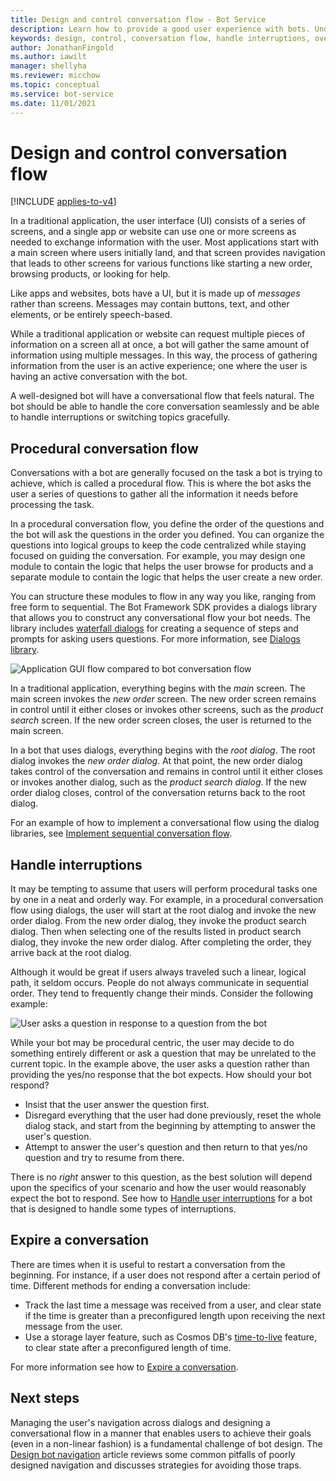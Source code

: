 ```yaml
---
title: Design and control conversation flow - Bot Service
description: Learn how to provide a good user experience with bots. Understand procedural conversation flow, interruption handling, and other design concepts.
keywords: design, control, conversation flow, handle interruptions, overview
author: JonathanFingold
ms.author: iawilt
manager: shellyha
ms.reviewer: micchow
ms.topic: conceptual
ms.service: bot-service
ms.date: 11/01/2021
---
```


# Design and control conversation flow

[!INCLUDE [applies-to-v4](includes/applies-to-v4-current.md)]

In a traditional application, the user interface (UI) consists of a series of screens, and a single app or website can use one or more screens as needed to exchange information with the user.
Most applications start with a main screen where users initially land, and that screen provides navigation that leads to other screens for various functions like starting a new order, browsing products, or looking for help.

Like apps and websites, bots have a UI, but it is made up of _messages_ rather than screens. Messages may contain buttons, text, and other elements, or be entirely speech-based.

While a traditional application or website can request multiple pieces of information on a screen all at once, a bot will gather the same amount of information using multiple messages. In this way, the process of gathering information from the user is an active experience; one where the user is having an active conversation with the bot.

A well-designed bot will have a conversational flow that feels natural. The bot should be able to handle the core conversation seamlessly and be able to handle interruptions or switching topics gracefully.

## Procedural conversation flow

Conversations with a bot are generally focused on the task a bot is trying to achieve, which is called a procedural flow. This is where the bot asks the user a series of questions to gather all the information it needs before processing the task.

In a procedural conversation flow, you define the order of the questions and the bot will ask the questions in the order you defined. You can organize the questions into logical groups to keep the code centralized while staying focused on guiding the conversation. For example, you may design one module to contain the logic that helps the user browse for products and a separate module to contain the logic that helps the user create a new order.

You can structure these modules to flow in any way you like, ranging from free form to sequential. The Bot Framework SDK provides a dialogs library that allows you to construct any conversational flow your bot needs. The library includes [waterfall dialogs](/azure/bot-service/bot-builder-concept-waterfall-dialogs) for creating a sequence of steps and prompts for asking users questions. For more information, see [Dialogs library](/azure/bot-service/bot-builder-concept-dialog).

![Application GUI flow compared to bot conversation flow](./media/designing-bots/core/dialogs-screens.png)

In a traditional application, everything begins with the _main_ screen.
The main screen invokes the _new order_ screen.
The new order screen remains in control until it either closes or invokes other screens, such as the _product search_ screen.
If the new order screen closes, the user is returned to the main screen.

In a bot that uses dialogs, everything begins with the _root dialog_.
The root dialog invokes the _new order dialog_.
At that point, the new order dialog takes control of the conversation and remains in control until it either closes or invokes another dialog, such as the _product search dialog_.
If the new order dialog closes, control of the conversation returns back to the root dialog.

For an example of how to implement a conversational flow using the dialog libraries, see [Implement sequential conversation flow](./v4sdk/bot-builder-dialog-manage-conversation-flow.md).

## Handle interruptions

It may be tempting to assume that users will perform procedural tasks one by one in a neat and orderly way.
For example, in a procedural conversation flow using dialogs, the user will start at the root dialog and invoke the new order dialog. From the new order dialog, they invoke the product search dialog. Then when selecting one of the results listed in product search dialog, they invoke the new order dialog. After completing the order, they arrive back at the root dialog.

Although it would be great if users always traveled such a linear, logical path, it seldom occurs.
People do not always communicate in sequential order. They tend to frequently change their minds.
Consider the following example:

![User asks a question in response to a question from the bot](./media/bot-service-design-conversation-flow/stack-issue.png)

While your bot may be procedural centric, the user may decide to do something entirely different or ask a question that may be unrelated to the current topic.
In the example above, the user asks a question rather than providing the yes/no response that the bot expects.
How should your bot respond?

- Insist that the user answer the question first.
- Disregard everything that the user had done previously, reset the whole dialog stack, and start from the beginning by attempting to answer the user's question.
- Attempt to answer the user's question and then return to that yes/no question and try to resume from there.

There is no *right* answer to this question, as the best solution will depend upon the specifics of your scenario and how the user would reasonably expect the bot to respond. See how to [Handle user interruptions](v4sdk/bot-builder-howto-handle-user-interrupt.md) for a bot that is designed to handle some types of interruptions.

## Expire a conversation

There are times when it is useful to restart a conversation from the beginning.  For instance, if a user does not respond after a certain period of time.  Different methods for ending a conversation include:

- Track the last time a message was received from a user, and clear state if the time is greater than a preconfigured length upon receiving the next message from the user.
- Use a storage layer feature, such as Cosmos DB's [time-to-live](/azure/cosmos-db/how-to-time-to-live) feature, to clear state after a preconfigured length of time.

<!--
NOTE: in the future, provide guidance on an azure function queue or time trigger
- Track the last time a message was received from a user, and run a Web Job or Azure Function to clear the state and/or proactively message the user.
-->

For more information see how to [Expire a conversation](v4sdk/bot-builder-howto-expire-conversation.md).

## Next steps

Managing the user's navigation across dialogs and designing a conversational flow in a manner that enables users to achieve their goals (even in a non-linear fashion) is a fundamental challenge of bot design.
The [Design bot navigation](bot-service-design-navigation.md) article reviews some common pitfalls of poorly designed navigation and discusses strategies for avoiding those traps.
